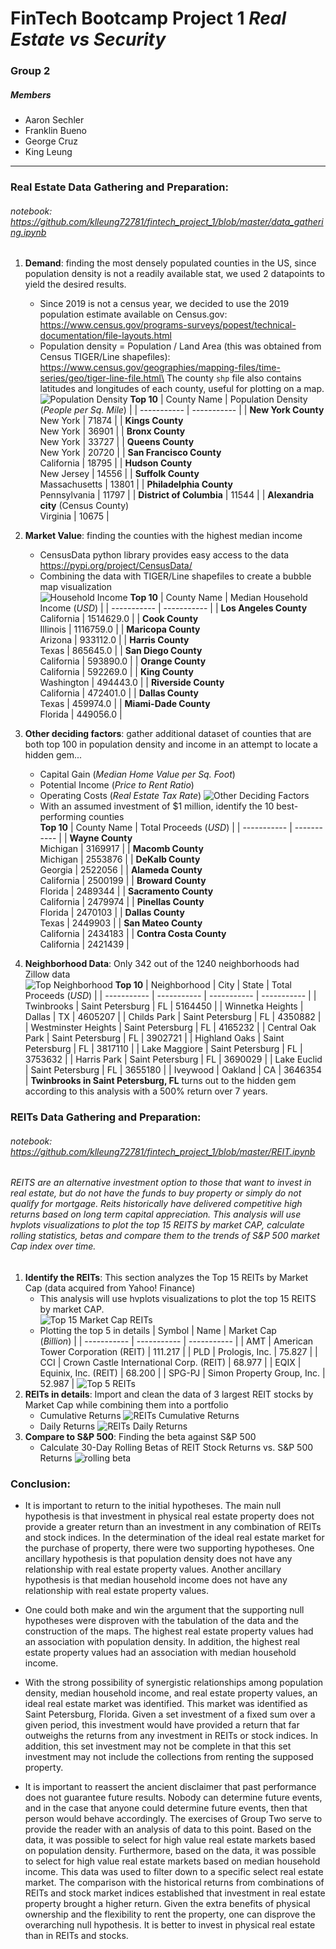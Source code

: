 # FinTech Bootcamp Project 1 *Real Estate vs Security*
### Group 2
##### Members
* Aaron Sechler
* Franklin Bueno
* George Cruz
* King Leung
---




### Real Estate Data Gathering and Preparation:
###### notebook: https://github.com/klleung72781/fintech_project_1/blob/master/data_gathering.ipynb

1. **Demand**: finding the most densely populated counties in the US, since population density is not a readily available stat, we used 2 datapoints to yield the desired results.
    - Since 2019 is not a census year, we decided to use the 2019 population estimate available on Census.gov:\
        https://www.census.gov/programs-surveys/popest/technical-documentation/file-layouts.html
    - Population density = Population / Land Area (this was obtained from Census TIGER/Line shapefiles):
        https://www.census.gov/geographies/mapping-files/time-series/geo/tiger-line-file.html\
        The county `shp` file also contains latitudes and longitudes of each county, useful for plotting on a map.
        ![Population Density](Images/population_density_bubble_map.png)
        **Top 10**
        | County Name | Population Density<br>(*People per Sq. Mile*) | 
        | ----------- | ----------- |
        | **New York County**<br>New York | 71874 |
        | **Kings County**<br>New York | 36901 |
        | **Bronx County**<br>New York | 33727 |
        | **Queens County**<br>New York | 20720 |
        | **San Francisco County**<br>California | 18795 |
        | **Hudson County**<br>New Jersey | 14556 |
        | **Suffolk County**<br>Massachusetts | 13801 |
        | **Philadelphia County**<br>Pennsylvania | 11797 |
        | **District of Columbia** | 11544 |
        | **Alexandria city** (Census County) <br>Virginia | 10675 |

2. **Market Value**:  finding the counties with the highest median income
    - CensusData python library provides easy access to the data\
        https://pypi.org/project/CensusData/
    - Combining the data with TIGER/Line shapefiles to create a bubble map visualization\
        ![Household Income](Images/household_income.png)
        **Top 10**
        | County Name | Median Household Income (*USD*) | 
        | ----------- | ----------- |
        | **Los Angeles County**<br>California | 1514629.0 |
        | **Cook County**<br>Illinois | 1116759.0 |
        | **Maricopa County**<br>Arizona | 933112.0 |
        | **Harris County**<br>Texas | 865645.0 |
        | **San Diego County**<br>California | 593890.0 |
        | **Orange County**<br>California | 592269.0 |
        | **King County**<br>Washington | 494443.0 |
        | **Riverside County**<br>California | 472401.0 |
        | **Dallas County**<br>Texas | 459974.0 |
        | **Miami-Dade County**<br>Florida | 449056.0 |

3. **Other deciding factors**: gather additional dataset of counties that are both top 100 in population density and income in an attempt to locate a hidden gem...
    - Capital Gain (*Median Home Value per Sq. Foot*)
    - Potential Income (*Price to Rent Ratio*)
    - Operating Costs (*Real Estate Tax Rate*)
    ![Other Deciding Factors](Images/other_deciding_factors.JPG)
    - With an assumed investment of $1 million, identify the 10 best-performing counties\
        **Top 10**
        | County Name | Total Proceeds (*USD*) | 
        | ----------- | ----------- |
        | **Wayne County**<br>Michigan | 3169917 |
        | **Macomb County**<br>Michigan | 2553876 |
        | **DeKalb County**<br>Georgia | 2522056 |
        | **Alameda County**<br>California | 2500199 |
        | **Broward County**<br>Florida | 2489344 |
        | **Sacramento County**<br>California | 2479974 |
        | **Pinellas County**<br>Florida | 2470103 |
        | **Dallas County**<br>Texas | 2449903 |
        | **San Mateo County**<br>California | 2434183 |
        | **Contra Costa County**<br>California | 2421439 |

4. **Neighborhood Data**: Only 342 out of the 1240 neighborhoods had Zillow data\
    ![Top Neighborhood](Images/top_neighborhood.JPG)
    **Top 10**
    | Neighborhood | City | State | Total Proceeds (*USD*) |
    | ----------- | ----------- | ----------- | ----------- |
    | Twinbrooks | Saint Petersburg | FL | 5164450 |
    | Winnetka Heights | Dallas | TX | 4605207 |
    | Childs Park | Saint Petersburg | FL | 4350882 |
    | Westminster Heights | Saint Petersburg | FL | 4165232 |
    | Central Oak Park | Saint Petersburg | FL | 3902721 |
    | Highland Oaks | Saint Petersburg | FL | 3817110 |
    | Lake Maggiore | Saint Petersburg | FL | 3753632 |
    | Harris Park | Saint Petersburg | FL | 3690029 |
    | Lake Euclid | Saint Petersburg | FL | 3655180 |
    | Iveywood | Oakland | CA | 3646354 |
    **Twinbrooks in Saint Petersburg, FL** turns out to the hidden gem according to this analysis with a 500% return over 7 years.

### REITs Data Gathering and Preparation:
###### notebook: https://github.com/klleung72781/fintech_project_1/blob/master/REIT.ipynb
###### REITS are an alternative investment option to those that want to invest in real estate, but do not have the funds to buy property or simply do not qualify for mortgage. Reits historically have delivered competitive high returns based on long term capital appreciation. This analysis will use hvplots visualizations to plot the top 15 REITS by market CAP, calculate rolling statistics, betas and compare them to the trends of S&P 500 market Cap index over time.

1. **Identify the REITs**: This section analyzes the Top 15 REITs by Market Cap (data acquired from Yahoo! Finance)
    - This analysis will use hvplots visualizations to plot the top 15 REITS by market CAP.\
    ![Top 15 Market Cap REITs](Images/Top_market_cap(5).png)
    - Plotting the top 5 in details
        | Symbol | Name | Market Cap<br>(*Billion*) |
        | ----------- | ----------- | ----------- |
        | AMT | American Tower Corporation (REIT) | 111.217 |
        | PLD | Prologis, Inc. | 75.827 |
        | CCI | Crown Castle International Corp. (REIT) | 68.977 |
        | EQIX | Equinix, Inc. (REIT) | 68.200 |
        | SPG-PJ | Simon Property Group, Inc. | 52.987 |
        ![Top 5 REITs](Images/Top_5_REIT_Market_Cap.png)
2. **REITs in details**: Import and clean the data of 3 largest REIT stocks by Market Cap while combining them into a portfolio
    - Cumulative Returns
        ![REITs Cumulative Returns](Images/Cumulative_returns.png)
    - Daily Returns
        ![REITs Daily Returns](Images/Daily_returns.png)
3. **Compare to S&P 500**: Finding the beta against S&P 500
    - Calculate 30-Day Rolling Betas of REIT Stock Returns vs. S&P 500 Returns
        ![rolling beta](Images/reits_rolling_beta.png)


### Conclusion:
- It is important to return to the initial hypotheses. The main null hypothesis is that investment in physical real estate property does not provide a greater return than an investment in any combination of REITs and stock indices. In the determination of the ideal real estate market for the purchase of property, there were two supporting hypotheses. One ancillary hypothesis is that population density does not have any relationship with real estate property values. Another ancillary hypothesis is that median household income does not have any relationship with real estate property values.

- One could both make and win the argument that the supporting null hypotheses were disproven with the tabulation of the data and the construction of the maps. The highest real estate property values had an association with population density. In addition, the highest real estate property values had an association with median household income.

- With the strong possibility of synergistic relationships among population density, median household income, and real estate property values, an ideal real estate market was identified. This market was identified as Saint Petersburg, Florida. Given a set investment of a fixed sum over a given period, this investment would have provided a return that far outweighs the returns from any investment in REITs or stock indices. In addition, this set investment may not be complete in that this set investment may not include the collections from renting the supposed property.

- It is important to reassert the ancient disclaimer that past performance does not guarantee future results. Nobody can determine future events, and in the case that anyone could determine future events, then that person would behave accordingly. The exercises of Group Two serve to provide the reader with an analysis of data to this point. Based on the data, it was possible to select for high value real estate markets based on population density. Furthermore, based on the data, it was possible to select for high value real estate markets based on median household income. This data was used to filter down to a specific select real estate market. The comparison with the historical returns from combinations of REITs and stock market indices established that investment in real estate property brought a higher return. Given the extra benefits of physical ownership and the flexibility to rent the property, one can disprove the overarching null hypothesis. It is better to invest in physical real estate than in REITs and stocks.

